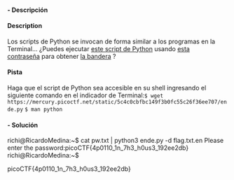 #### - **Descripción** 
#### Description

Los scripts de Python se invocan de forma similar a los programas en la Terminal... ¿Puedes ejecutar [este script de Python](https://mercury.picoctf.net/static/5c4c0cbfbc149f3b0fc55c26f36ee707/ende.py) usando [esta contraseña](https://mercury.picoctf.net/static/5c4c0cbfbc149f3b0fc55c26f36ee707/pw.txt) para obtener [la bandera](https://mercury.picoctf.net/static/5c4c0cbfbc149f3b0fc55c26f36ee707/flag.txt.en) ?
#### Pista 
Haga que el script de Python sea accesible en su shell ingresando el siguiente comando en el indicador de Terminal:`$ wget https://mercury.picoctf.net/static/5c4c0cbfbc149f3b0fc55c26f36ee707/ende.py`
`$ man python`
#### - **Solución** 
richi@RicardoMedina:~$ cat pw.txt | python3 ende.py -d flag.txt.en
Please enter the password:picoCTF{4p0110_1n_7h3_h0us3_192ee2db}
richi@RicardoMedina:~$

picoCTF{4p0110_1n_7h3_h0us3_192ee2db}
